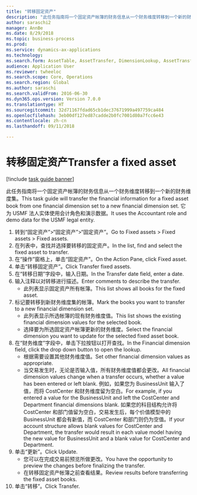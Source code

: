 ```yaml
--- 
title: "转移固定资产"
description: "此任务指南将一个固定资产帐簿的财务信息从一个财务维度转移到一个新的财务维度集。"
author: saraschi2
manager: AnnBe
ms.date: 8/29/2018
ms.topic: business-process
ms.prod: 
ms.service: dynamics-ax-applications
ms.technology: 
ms.search.form: AssetTable, AssetTransfer, DimensionLookup, AssetTransferConfirmation
audience: Application User
ms.reviewer: twheeloc
ms.search.scope: Core, Operations
ms.search.region: Global
ms.author: saraschi
ms.search.validFrom: 2016-06-30
ms.dyn365.ops.version: Version 7.0.0
ms.translationtype: HT
ms.sourcegitcommit: 32d71167fdad65cb1dec37671999a497759ca484
ms.openlocfilehash: 3eb00df127ed87cadde2b0fc7001d80a7fcc6e43
ms.contentlocale: zh-cn
ms.lasthandoff: 09/11/2018

---
```

# <a name="transfer-a-fixed-asset"></a><span data-ttu-id="8641f-103">转移固定资产</span><span class="sxs-lookup"><span data-stu-id="8641f-103">Transfer a fixed asset</span></span>

[!include [task guide banner](../../includes/task-guide-banner.md)]

<span data-ttu-id="8641f-104">此任务指南将一个固定资产帐簿的财务信息从一个财务维度转移到一个新的财务维度集。</span><span class="sxs-lookup"><span data-stu-id="8641f-104">This task guide will transfer the financial information for a fixed asset book from one financial dimension set to a new financial dimension set.</span></span>  <span data-ttu-id="8641f-105">它为 USMF 法人实体使用会计角色和演示数据。</span><span class="sxs-lookup"><span data-stu-id="8641f-105">It uses the Accountant role and demo data for the USMF legal entity.</span></span>

1. <span data-ttu-id="8641f-106">转到“固定资产”>“固定资产”>“固定资产”。</span><span class="sxs-lookup"><span data-stu-id="8641f-106">Go to Fixed assets > Fixed assets > Fixed assets.</span></span>
2. <span data-ttu-id="8641f-107">在列表中，查找并选择要转移的固定资产。</span><span class="sxs-lookup"><span data-stu-id="8641f-107">In the list, find and select the fixed asset to transfer.</span></span>
3. <span data-ttu-id="8641f-108">在“操作”窗格上，单击“固定资产”。</span><span class="sxs-lookup"><span data-stu-id="8641f-108">On the Action Pane, click Fixed asset.</span></span>
4. <span data-ttu-id="8641f-109">单击“转移固定资产”。</span><span class="sxs-lookup"><span data-stu-id="8641f-109">Click Transfer fixed assets.</span></span>
5. <span data-ttu-id="8641f-110">在“转移日期”字段中，输入日期。</span><span class="sxs-lookup"><span data-stu-id="8641f-110">In the Transfer date field, enter a date.</span></span>
6. <span data-ttu-id="8641f-111">输入注释以对转移进行描述。</span><span class="sxs-lookup"><span data-stu-id="8641f-111">Enter comments to describe the transfer.</span></span>
    * <span data-ttu-id="8641f-112">此列表显示固定资产所有帐簿。</span><span class="sxs-lookup"><span data-stu-id="8641f-112">This list shows all books for the fixed asset.</span></span>  
7. <span data-ttu-id="8641f-113">标记要转移到新财务维度集的帐簿。</span><span class="sxs-lookup"><span data-stu-id="8641f-113">Mark the books you want to transfer to a new financial dimension set.</span></span>
    * <span data-ttu-id="8641f-114">此列表显示所选帐簿的现有财务维度值。</span><span class="sxs-lookup"><span data-stu-id="8641f-114">This list shows the existing financial dimension values for the selected book.</span></span>  
    * <span data-ttu-id="8641f-115">选择要为所选固定资产帐簿更新的财务维度。</span><span class="sxs-lookup"><span data-stu-id="8641f-115">Select the financial dimension you want to update for the selected fixed asset book.</span></span>  
8. <span data-ttu-id="8641f-116">在“财务维度”字段中，单击下拉按钮以打开查找。</span><span class="sxs-lookup"><span data-stu-id="8641f-116">In the Financial dimension field, click the drop down button to open the lookup.</span></span>
    * <span data-ttu-id="8641f-117">根据需要设置其他财务维度值。</span><span class="sxs-lookup"><span data-stu-id="8641f-117">Set other financial dimension values as appropriate.</span></span>  
    * <span data-ttu-id="8641f-118">当交易发生时，无论是否输入值，所有财务维度值都会更改。</span><span class="sxs-lookup"><span data-stu-id="8641f-118">All financial dimension values change when a transfer occurs, whether a value has been entered or left blank.</span></span> <span data-ttu-id="8641f-119">例如，如果您为 BusinessUnit 输入了值，而将 CostCenter 和财务维度留为空白。</span><span class="sxs-lookup"><span data-stu-id="8641f-119">For example, if you entered a value for the BusinessUnit and left the CostCenter and Department financial dimensions blank.</span></span> <span data-ttu-id="8641f-120">如果您的科目结构允许将 CostCenter 和部门值留为空白，交易发生后，每个价值模型中的 BusinessUnit 都会有新值，而 CostCenter 和部门则仍为空值。</span><span class="sxs-lookup"><span data-stu-id="8641f-120">If your account structure allows blank values for CostCenter and Department, the transfer would result in each value model having the new value for BusinessUnit and a blank value for CostCenter and Department.</span></span>  
9. <span data-ttu-id="8641f-121">单击“更新”。</span><span class="sxs-lookup"><span data-stu-id="8641f-121">Click Update.</span></span>
    * <span data-ttu-id="8641f-122">您可以在完成交易前预览所做更改。</span><span class="sxs-lookup"><span data-stu-id="8641f-122">You have the opportunity to preview the changes before finalizing the transfer.</span></span>  
    * <span data-ttu-id="8641f-123">在转移固定资产帐簿之前查看结果。</span><span class="sxs-lookup"><span data-stu-id="8641f-123">Review results before transferring the fixed asset books.</span></span>  
10. <span data-ttu-id="8641f-124">单击“转移”。</span><span class="sxs-lookup"><span data-stu-id="8641f-124">Click Transfer.</span></span>


